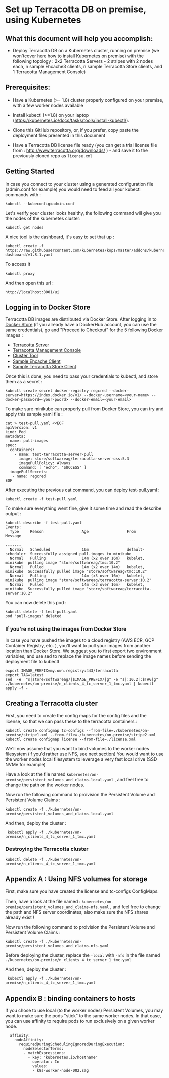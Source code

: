 # Set up Terracotta DB on premise, using Kubernetes

What this document will help you accomplish:
--------------------------------------------

- Deploy Terracotta DB on a Kubernetes cluster, running on premise (we won'tcover here how to install Kubernetes on premise) with the following topology : 2x2 Terracotta Servers - 2 stripes with 2 nodes each, n sample Ehcache3 clients, n sample Terracotta Store clients, and 1 Terracotta Management Console)


Prerequisites:
--------------

- Have a Kubernetes (>= 1.8) cluster properly configured on your premise, with a few worker nodes available

- Install kubectl (>=1.8) on your laptop (https://kubernetes.io/docs/tasks/tools/install-kubectl/).

- Clone this GitHub repository, or, if you prefer, copy paste the deployment files presented in this document

- Have a Terracotta DB license file ready (you can get a trial license file from : http://www.terracotta.org/downloads/ ) - and save it to the previously cloned repo as ```license.xml```


## Getting Started

In case you connect to your cluster using a generated configuration file (admin.conf for example) you would need to feed all your kubectl commands with :
    
    kubectl --kubeconfig=admin.conf
    

Let's verify your cluster looks healthy, the following command will give you the nodes of the kubernetes cluster:

    kubectl get nodes

A nice tool is the dashboard, it's easy to set that up :

    kubectl create -f https://raw.githubusercontent.com/kubernetes/kops/master/addons/kubernetes-dashboard/v1.8.1.yaml

To access it

    kubectl proxy

And then open this url : 
    
    http://localhost:8001/ui

## Logging in to Docker Store

Terracotta DB images are distributed via Docker Store.
After logging in to [Docker Store](https://store.docker.com/) (if you already have a DockerHub account, you can use the same credentials), go and "Proceed to Checkout" for the 5 following Docker images :

- [Terracotta Server](https://store.docker.com/images/softwareag-terracotta-server)
- [Terracotta Management Console](https://store.docker.com/images/softwareag-tmc)
- [Cluster Tool](https://store.docker.com/images/softwareag-terracotta-cluster-tool)
- [Sample Ehcache Client](https://store.docker.com/images/softwareag-sample-ehcache-client)
- [Sample Terracotta Store Client](https://store.docker.com/images/softwareag-sample-tcstore-client)

Once this is done, you need to pass your credentials to kubectl, and store them as a secret :

    kubectl create secret docker-registry regcred --docker-server=https://index.docker.io/v1/ --docker-username=<your-name> --docker-password=<your-pword> --docker-email=<your-email>

To make sure minikube can properly pull from Docker Store, you can try and apply this sample yaml file :

    cat > test-pull.yaml <<EOF
    apiVersion: v1
    kind: Pod
    metadata:
      name: pull-images
    spec:
      containers:
        - name: test-terracotta-server-pull
          image: store/softwareag/terracotta-server-oss:5.3
          imagePullPolicy: Always
          command: [ "echo", "SUCCESS" ]
      imagePullSecrets:
       - name: regcred
    EOF

After executing the previous cat command, you can deploy test-pull.yaml :

    kubectl create -f test-pull.yaml

To make sure everything went fine, give it some time and read the describe output :

    kubectl describe -f test-pull.yaml
    Events:
      Type     Reason                 Age                 From               Message
      ----     ------                 ----                ----               -------
      Normal   Scheduled              16m                 default-scheduler  Successfully assigned pull-images to minikube
      Normal   Pulling                14m (x2 over 16m)   kubelet, minikube  pulling image "store/softwareag/tmc:10.2"
      Normal   Pulled                 14m (x2 over 14m)   kubelet, minikube  Successfully pulled image "store/softwareag/tmc:10.2"
      Normal   Pulling                14m (x3 over 16m)   kubelet, minikube  pulling image "store/softwareag/terracotta-server:10.2"
      Normal   Pulled                 14m (x3 over 16m)   kubelet, minikube  Successfully pulled image "store/softwareag/terracotta-server:10.2"

You can now delete this pod :

    kubectl delete -f test-pull.yaml
    pod "pull-images" deleted

### If you're not using the images from Docker Store
In case you have pushed the images to a cloud registry (AWS ECR, GCP Container Registry, etc. ), you'll want to pull your images from another location than Docker Store.
We suggest you to first export two environment variables, and use sed to replace the image names before sending the deployment file to kubectl

    export IMAGE_PREFIX=my.own.registry:443/terracotta
    export TAG=latest
    sed  -e  "s|store/softwareag/|$IMAGE_PREFIX/|g" -e "s|:10.2|:$TAG|g"  ./kubernetes/on-premise/n_clients_4_tc_server_1_tmc.yaml | kubectl apply -f -


## Creating a Terracotta cluster

First, you need to create the config maps for the config files and the license, so that we can pass these to the terracotta containers.:

    kubectl create configmap tc-configs --from-file=./kubernetes/on-premise/stripe1.xml --from-file=./kubernetes/on-premise/stripe2.xml
    kubectl create configmap license --from-file=./license.xml

We'll now assume that you want to bind volumes to the worker nodes filesystem (if you'd rather use NFS, see next section)
You would want to use the worker nodes local filesystem to leverage a very fast local drive (SSD NVMe for example)

Have a look at the file named ```kubernetes/on-premise/persistent_volumes_and_claims-local.yaml``` , and feel free to change the path on the worker nodes.

Now run the following command to proivision the Persistent Volume and Persistent Volume Claims :

    kubectl create -f ./kubernetes/on-premise/persistent_volumes_and_claims-local.yaml

And then, deploy the cluster :

     kubectl apply -f ./kubernetes/on-premise/n_clients_4_tc_server_1_tmc.yaml


### Destroying the Terracotta cluster

    kubectl delete -f ./kubernetes/on-premise/n_clients_4_tc_server_1_tmc.yaml

## Appendix A : Using NFS volumes for storage

First, make sure you have created the license and tc-configs ConfigMaps.

Then, have a look at the file named : ```kubernetes/on-premise/persistent_volumes_and_claims-nfs.yaml``` , and feel free to change the path and NFS server coordinates; also make sure the NFS shares already exist !

Now run the following command to proivision the Persistent Volume and Persistent Volume Claims :

    kubectl create -f ./kubernetes/on-premise/persistent_volumes_and_claims-nfs.yaml

Before deploying the cluster, replace the ```-local``` with ```-nfs``` in the file named ```./kubernetes/on-premise/n_clients_4_tc_server_1_tmc.yaml```

And then, deploy the cluster :

     kubectl apply -f ./kubernetes/on-premise/n_clients_4_tc_server_1_tmc.yaml


## Appendix B : binding containers to hosts

If you chose to use local (to the worker nodes) Persistent Volumes, you may want to make sure the pods "stick" to the same worker nodes.
In that case, you can use affinity to require pods to run exclusively on a given worker node.

      affinity:
        nodeAffinity:
          requiredDuringSchedulingIgnoredDuringExecution:
            nodeSelectorTerms:
            - matchExpressions:
              - key: "kubernetes.io/hostname"
                operator: In
                values:
                - k8s-worker-node-002.sag